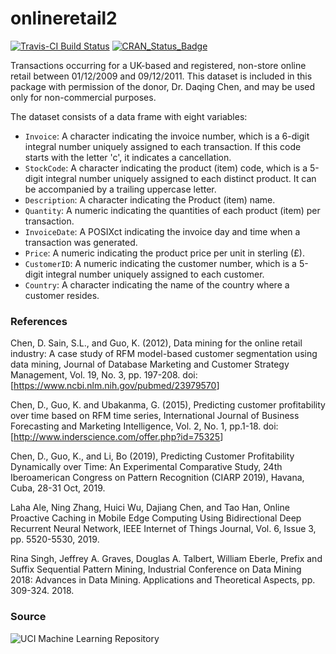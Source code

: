 # onlineretail2

[![Travis-CI Build Status](https://travis-ci.org/allanvc/onlineretail2.svg?branch=master)](https://travis-ci.org/hadley/onlineretail2)
[![CRAN_Status_Badge](http://www.r-pkg.org/badges/version/onlineretail2)](https://cran.r-project.org/package=onlineretail2)

Transactions occurring for a UK-based and registered, non-store online retail 
between 01/12/2009 and 09/12/2011. This dataset is included in this package
with permission of the donor, Dr. Daqing Chen, and may be used only for 
non-commercial purposes.

The dataset consists of a data frame with eight variables:
* `Invoice`: A character indicating the invoice number, which is a 6-digit integral number 
uniquely assigned to each transaction. If this code starts with the letter 'c', 
it indicates a cancellation.
* `StockCode`: A character indicating the product (item) code, which is a 5-digit integral 
number uniquely assigned to each distinct product. It can be accompanied by a trailing 
uppercase letter.
* `Description`: A character indicating the Product (item) name.
* `Quantity`: A numeric indicating the quantities of each product (item) per transaction.
* `InvoiceDate`: A POSIXct indicating the invoice day and time when a transaction was generated.
* `Price`: A numeric indicating the product price per unit in sterling (£).
* `CustomerID`: A numeric indicating the customer number, which is a 5-digit integral number 
uniquely assigned to each customer.
* `Country`: A character indicating the name of the country where a customer resides.


### References

Chen, D. Sain, S.L., and Guo, K. (2012), Data mining for the online retail industry: 
A case study of RFM model-based customer segmentation using data mining, Journal of 
Database Marketing and Customer Strategy Management, Vol. 19, No. 3, pp. 197-208. 
doi: [<https://www.ncbi.nlm.nih.gov/pubmed/23979570>]

Chen, D., Guo, K. and Ubakanma, G. (2015), Predicting customer profitability over 
time based on RFM time series, International Journal of Business Forecasting and 
Marketing Intelligence, Vol. 2, No. 1, pp.1-18. doi: [<http://www.inderscience.com/offer.php?id=75325>]

Chen, D., Guo, K., and Li, Bo (2019), Predicting Customer Profitability Dynamically 
over Time: An Experimental Comparative Study, 24th Iberoamerican Congress on Pattern 
Recognition (CIARP 2019), Havana, Cuba, 28-31 Oct, 2019.

Laha Ale, Ning Zhang, Huici Wu, Dajiang Chen, and Tao Han, Online Proactive Caching 
in Mobile Edge Computing Using Bidirectional Deep Recurrent Neural Network, IEEE 
Internet of Things Journal, Vol. 6, Issue 3, pp. 5520-5530, 2019.

Rina Singh, Jeffrey A. Graves, Douglas A. Talbert, William Eberle, Prefix and Suffix 
Sequential Pattern Mining, Industrial Conference on Data Mining 2018: Advances in 
Data Mining. Applications and Theoretical Aspects, pp. 309-324. 2018.

### Source

![UCI Machine Learning Repository](https://archive.ics.uci.edu/ml/datasets/Online+Retail+II)


